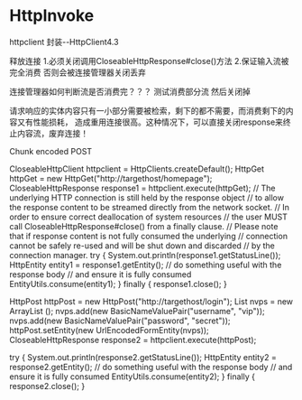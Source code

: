 # HttpInvoke
httpclient 封装--HttpClient4.3

释放连接
1.必须关闭调用CloseableHttpResponse#close()方法
2.保证输入流被完全消费 否则会被连接管理器关闭丢弃

连接管理器如何判断流是否消费完？？？
测试消费部分流 然后关闭掉 

请求响应的实体内容只有一小部分需要被检索，剩下的都不需要，而消费剩下的内容又有性能损耗，
造成重用连接很高。这种情况下，可以直接关闭response来终止内容流，废弃连接！

Chunk encoded POST


CloseableHttpClient httpclient = HttpClients.createDefault();
HttpGet httpGet = new HttpGet("http://targethost/homepage");
CloseableHttpResponse response1 = httpclient.execute(httpGet);
// The underlying HTTP connection is still held by the response object
// to allow the response content to be streamed directly from the network socket.
// In order to ensure correct deallocation of system resources
// the user MUST call CloseableHttpResponse#close() from a finally clause.
// Please note that if response content is not fully consumed the underlying
// connection cannot be safely re-used and will be shut down and discarded
// by the connection manager. 
try {
    System.out.println(response1.getStatusLine());
    HttpEntity entity1 = response1.getEntity();
    // do something useful with the response body
    // and ensure it is fully consumed
    EntityUtils.consume(entity1);
} finally {
    response1.close();
}

HttpPost httpPost = new HttpPost("http://targethost/login");
List <NameValuePair> nvps = new ArrayList <NameValuePair>();
nvps.add(new BasicNameValuePair("username", "vip"));
nvps.add(new BasicNameValuePair("password", "secret"));
httpPost.setEntity(new UrlEncodedFormEntity(nvps));
CloseableHttpResponse response2 = httpclient.execute(httpPost);

try {
    System.out.println(response2.getStatusLine());
    HttpEntity entity2 = response2.getEntity();
    // do something useful with the response body
    // and ensure it is fully consumed
    EntityUtils.consume(entity2);
} finally {
    response2.close();
}

